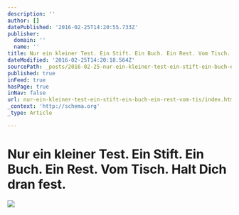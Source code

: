 ```yaml
---
description: ''
author: []
datePublished: '2016-02-25T14:20:55.733Z'
publisher:
  domain: ''
  name: ''
title: Nur ein kleiner Test. Ein Stift. Ein Buch. Ein Rest. Vom Tisch. Halt Dich dran fest.
dateModified: '2016-02-25T14:20:18.564Z'
sourcePath: _posts/2016-02-25-nur-ein-kleiner-test-ein-stift-ein-buch-ein-rest-vom-tis.md
published: true
inFeed: true
hasPage: true
inNav: false
url: nur-ein-kleiner-test-ein-stift-ein-buch-ein-rest-vom-tis/index.html
_context: 'http://schema.org'
_type: Article

---
```

# Nur ein kleiner Test. Ein Stift. Ein Buch. Ein Rest. Vom Tisch. Halt Dich dran fest.
![](https://the-grid-user-content.s3-us-west-2.amazonaws.com/e44402ba-320d-4f45-a4a1-df602b332638.png)